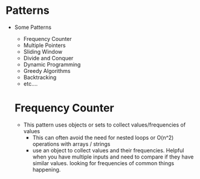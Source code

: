 # Patterns

-   Some Patterns
    -   Frequency Counter
    -   Multiple Pointers
    -   Sliding Window
    -   Divide and Conquer
    -   Dynamic Programming
    -   Greedy Algorithms
    -   Backtracking
    -   etc....


    # Frequency Counter
      - This pattern uses objects or sets to collect values/frequencies of values
        - This can often avoid the need for nested loops or O(n^2) operations with arrays / strings
        - use an object to collect values and their frequencies. Helpful when you have multiple inputs      and need to compare if they have similar values. looking for frequencies of common things         happening.
